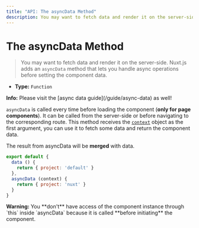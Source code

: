 ```yaml
---
title: "API: The asyncData Method"
description: You may want to fetch data and render it on the server-side. Nuxt.js adds an `asyncData` method that lets you handle async operations before setting the component data.
---
```


# The asyncData Method

> You may want to fetch data and render it on the server-side. Nuxt.js adds an `asyncData` method that lets you handle async operations before setting the component data.

- **Type:** `Function`

<p class="Alert Alert--nuxt-green"><b>Info:</b> Please visit the [async data guide](/guide/async-data) as well!</p>

`asyncData` is called every time before loading the component (**only for page components**). It can be called from the server-side or before navigating to the corresponding route. This method receives the [`context`](/api/context) object as the first argument, you can use it to fetch some data and return the component data.

The result from asyncData will be **merged** with data.

```js
export default {
  data () {
    return { project: 'default' }
  },
  asyncData (context) {
    return { project: 'nuxt' }
  }
}
```

<p class="Alert Alert--orange"><b>Warning:</b> You **don't** have access of the component instance through `this` inside `asyncData` because it is called **before initiating** the component.</p>
